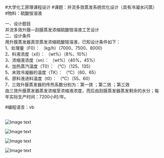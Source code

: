 #大学化工原理课程设计
#课题：并流多效蒸发系统优化设计（具有冷凝水闪蒸）
#物料：硫酸铵溶液


一、设计题目<br>
并流多效升膜—刮膜蒸发浓缩硫酸铵溶液工艺设计<br>
二、设计条件<br>
    用升膜蒸发器真空蒸发浓缩硫酸铵溶液，已知设计条件如下：<br>
    1、处理量（F0）：        （kg/h）（7000、7500、8000）<br>
    2、料液浓度（x0）：        （wt%）（8%、10%）<br>
    3、浓缩液浓度（xn）：        （wt%）（40%，45%）<br>
    4、加热蒸汽温度（T0）：        （℃）（125、135）<br>
    5、末效冷凝器的温度（TK）：        （℃）（60、65）<br>
    6、原料液进料温度（t0）：        （℃）（55、60）<br>
    7、三效升膜蒸发器的传热系数分别为：第一效 ；第二效 ；第三效 <br>
    由三效升膜蒸发器蒸发浓缩至浓缩液浓度，而后由刮膜蒸发器蒸发剩余的水分；每年实际生产时间：7200小时/年。<br>


#编程语言：vb
<br><br>

![Image text](https://github.com/Helltab/curriculum_design-/images/01.png)

![Image text](https://github.com/Helltab/curriculum_design-/images/02.png)

![Image text](https://github.com/Helltab/curriculum_design-/images/03.png)

![Image text](https://github.com/Helltab/curriculum_design-/images/04.png)
